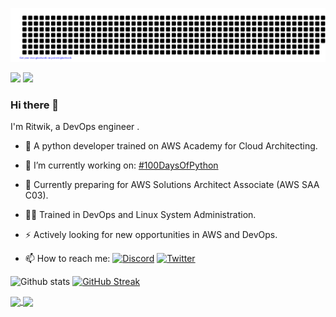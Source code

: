 ![gitartwork](gitartwork.svg)

![](https://komarev.com/ghpvc/?username=ritw237&color=blueviolet&style=plastic)
![](https://visitor-badge.glitch.me/badge?page_id=ritw237.ritw237)
### Hi there 👋
I'm Ritwik, a DevOps engineer .
- 🐉 A python developer trained on AWS Academy for Cloud Architecting. 
- 🔭 I’m currently working on: [#100DaysOfPython](https://github.com/ritw237/100-Days-Of-Python)
- 🌱 Currently preparing for AWS Solutions Architect Associate (AWS SAA C03). 
- 👨‍💻 Trained in DevOps and Linux System Administration. 
- ⚡ Actively looking for new opportunities in AWS and DevOps.

- 📫 How to reach me: 
  [![Discord](https://img.shields.io/badge/Discord-7289DA?style=for-the-badge&logo=discord&logoColor=white)](https://discord.com/users/RitwikSrivastava#0369)
  [![Twitter](https://img.shields.io/badge/Twitter-1DA1F2?style=for-the-badge&logo=twitter&logoColor=white)](https://twitter.com/ritwiksrivast11)


![Github stats](https://github-readme-stats.vercel.app/api?username=ritw237&show_icons=true&theme=tokyonight)
[![GitHub Streak](https://github-readme-streak-stats.herokuapp.com/?user=ritw237&theme=dark)](https://git.io/streak-stats)



<a href="https://github.com/ritw237">
  <img align="center" src="https://github-readme-stats.vercel.app/api?username=ritw237&show_icons=true&theme=tokyonight" />
</a>
<a href="https://github.com/ritw237">
  <img align="center" src="https://github-readme-streak-stats.herokuapp.com/?user=ritw237&theme=dark" />
</a>






<!--
**ritw237/ritw237** is a ✨ _special_ ✨ repository because its `README.md` (this file) appears on your GitHub profile.

Here are some ideas to get you started:

- 🔭 I’m currently working on ...
- 🌱 I’m currently learning ...
- 👯 I’m looking to collaborate on ...
- 🤔 I’m looking for help with ...
- 💬 Ask me about ...
- 📫 How to reach me: ...
- 😄 Pronouns: ...
- ⚡ Fun fact: ...
-->
